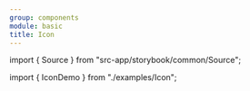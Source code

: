 ```yaml
---
group: components
module: basic
title: Icon
---
```


import { Source } from "src-app/storybook/common/Source";

import { IconDemo } from "./examples/Icon";

<IconDemo />

<Source path="src-components/basic/Icon.tsx" />
